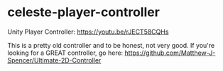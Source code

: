 # celeste-player-controller
Unity Player Controller: https://youtu.be/rJECT58CQHs


This is a pretty old controller and to be honest, not very good. If you're looking for a GREAT controller, go here: https://github.com/Matthew-J-Spencer/Ultimate-2D-Controller
